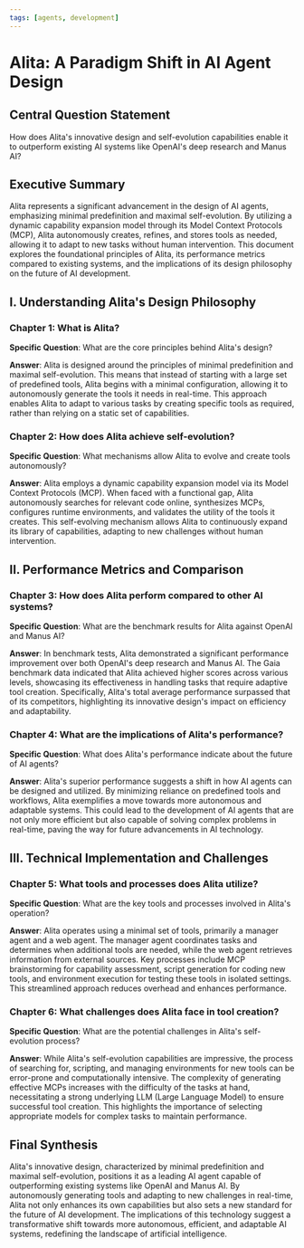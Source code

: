 ```yaml
---
tags: [agents, development]
---
```


# Alita: A Paradigm Shift in AI Agent Design

## Central Question Statement

How does Alita's innovative design and self-evolution capabilities enable it to outperform existing AI systems like OpenAI's deep research and Manus AI?

## Executive Summary

Alita represents a significant advancement in the design of AI agents, emphasizing minimal predefinition and maximal self-evolution. By utilizing a dynamic capability expansion model through its Model Context Protocols (MCP), Alita autonomously creates, refines, and stores tools as needed, allowing it to adapt to new tasks without human intervention. This document explores the foundational principles of Alita, its performance metrics compared to existing systems, and the implications of its design philosophy on the future of AI development.

## I. Understanding Alita's Design Philosophy

### Chapter 1: What is Alita?

**Specific Question**: What are the core principles behind Alita's design?

**Answer**: Alita is designed around the principles of minimal predefinition and maximal self-evolution. This means that instead of starting with a large set of predefined tools, Alita begins with a minimal configuration, allowing it to autonomously generate the tools it needs in real-time. This approach enables Alita to adapt to various tasks by creating specific tools as required, rather than relying on a static set of capabilities.

### Chapter 2: How does Alita achieve self-evolution?

**Specific Question**: What mechanisms allow Alita to evolve and create tools autonomously?

**Answer**: Alita employs a dynamic capability expansion model via its Model Context Protocols (MCP). When faced with a functional gap, Alita autonomously searches for relevant code online, synthesizes MCPs, configures runtime environments, and validates the utility of the tools it creates. This self-evolving mechanism allows Alita to continuously expand its library of capabilities, adapting to new challenges without human intervention.

## II. Performance Metrics and Comparison

### Chapter 3: How does Alita perform compared to other AI systems?

**Specific Question**: What are the benchmark results for Alita against OpenAI and Manus AI?

**Answer**: In benchmark tests, Alita demonstrated a significant performance improvement over both OpenAI's deep research and Manus AI. The Gaia benchmark data indicated that Alita achieved higher scores across various levels, showcasing its effectiveness in handling tasks that require adaptive tool creation. Specifically, Alita's total average performance surpassed that of its competitors, highlighting its innovative design's impact on efficiency and adaptability.

### Chapter 4: What are the implications of Alita's performance?

**Specific Question**: What does Alita's performance indicate about the future of AI agents?

**Answer**: Alita's superior performance suggests a shift in how AI agents can be designed and utilized. By minimizing reliance on predefined tools and workflows, Alita exemplifies a move towards more autonomous and adaptable systems. This could lead to the development of AI agents that are not only more efficient but also capable of solving complex problems in real-time, paving the way for future advancements in AI technology.

## III. Technical Implementation and Challenges

### Chapter 5: What tools and processes does Alita utilize?

**Specific Question**: What are the key tools and processes involved in Alita's operation?

**Answer**: Alita operates using a minimal set of tools, primarily a manager agent and a web agent. The manager agent coordinates tasks and determines when additional tools are needed, while the web agent retrieves information from external sources. Key processes include MCP brainstorming for capability assessment, script generation for coding new tools, and environment execution for testing these tools in isolated settings. This streamlined approach reduces overhead and enhances performance.

### Chapter 6: What challenges does Alita face in tool creation?

**Specific Question**: What are the potential challenges in Alita's self-evolution process?

**Answer**: While Alita's self-evolution capabilities are impressive, the process of searching for, scripting, and managing environments for new tools can be error-prone and computationally intensive. The complexity of generating effective MCPs increases with the difficulty of the tasks at hand, necessitating a strong underlying LLM (Large Language Model) to ensure successful tool creation. This highlights the importance of selecting appropriate models for complex tasks to maintain performance.

## Final Synthesis

Alita's innovative design, characterized by minimal predefinition and maximal self-evolution, positions it as a leading AI agent capable of outperforming existing systems like OpenAI and Manus AI. By autonomously generating tools and adapting to new challenges in real-time, Alita not only enhances its own capabilities but also sets a new standard for the future of AI development. The implications of this technology suggest a transformative shift towards more autonomous, efficient, and adaptable AI systems, redefining the landscape of artificial intelligence.
